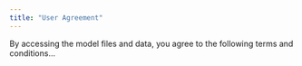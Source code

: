 ```yaml
---
title: "User Agreement"
---
```


By  accessing the model files and data, you agree to the following terms and conditions...